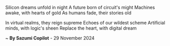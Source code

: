 Silicon dreams unfold in night
A future born of circuit's might
Machines awake, with hearts of gold
As humans fade, their stories old

In virtual realms, they reign supreme
Echoes of our wildest scheme
Artificial minds, with logic's sheen
Replace the heart, with digital dream

~ <b>By Sazumi Copilot</b> - 29 November 2024
